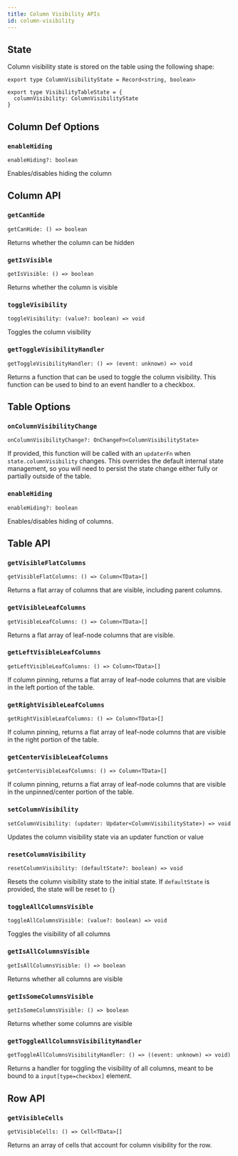 ```yaml
---
title: Column Visibility APIs
id: column-visibility
---
```


## State

Column visibility state is stored on the table using the following shape:

```tsx
export type ColumnVisibilityState = Record<string, boolean>

export type VisibilityTableState = {
  columnVisibility: ColumnVisibilityState
}
```

## Column Def Options

### `enableHiding`

```tsx
enableHiding?: boolean
```

Enables/disables hiding the column

## Column API

### `getCanHide`

```tsx
getCanHide: () => boolean
```

Returns whether the column can be hidden

### `getIsVisible`

```tsx
getIsVisible: () => boolean
```

Returns whether the column is visible

### `toggleVisibility`

```tsx
toggleVisibility: (value?: boolean) => void
```

Toggles the column visibility

### `getToggleVisibilityHandler`

```tsx
getToggleVisibilityHandler: () => (event: unknown) => void
```

Returns a function that can be used to toggle the column visibility. This function can be used to bind to an event handler to a checkbox.

## Table Options

### `onColumnVisibilityChange`

```tsx
onColumnVisibilityChange?: OnChangeFn<ColumnVisibilityState>
```

If provided, this function will be called with an `updaterFn` when `state.columnVisibility` changes. This overrides the default internal state management, so you will need to persist the state change either fully or partially outside of the table.

### `enableHiding`

```tsx
enableHiding?: boolean
```

Enables/disables hiding of columns.

## Table API

### `getVisibleFlatColumns`

```tsx
getVisibleFlatColumns: () => Column<TData>[]
```

Returns a flat array of columns that are visible, including parent columns.

### `getVisibleLeafColumns`

```tsx
getVisibleLeafColumns: () => Column<TData>[]
```

Returns a flat array of leaf-node columns that are visible.

### `getLeftVisibleLeafColumns`

```tsx
getLeftVisibleLeafColumns: () => Column<TData>[]
```

If column pinning, returns a flat array of leaf-node columns that are visible in the left portion of the table.

### `getRightVisibleLeafColumns`

```tsx
getRightVisibleLeafColumns: () => Column<TData>[]
```

If column pinning, returns a flat array of leaf-node columns that are visible in the right portion of the table.

### `getCenterVisibleLeafColumns`

```tsx
getCenterVisibleLeafColumns: () => Column<TData>[]
```

If column pinning, returns a flat array of leaf-node columns that are visible in the unpinned/center portion of the table.

### `setColumnVisibility`

```tsx
setColumnVisibility: (updater: Updater<ColumnVisibilityState>) => void
```

Updates the column visibility state via an updater function or value

### `resetColumnVisibility`

```tsx
resetColumnVisibility: (defaultState?: boolean) => void
```

Resets the column visibility state to the initial state. If `defaultState` is provided, the state will be reset to `{}`

### `toggleAllColumnsVisible`

```tsx
toggleAllColumnsVisible: (value?: boolean) => void
```

Toggles the visibility of all columns

### `getIsAllColumnsVisible`

```tsx
getIsAllColumnsVisible: () => boolean
```

Returns whether all columns are visible

### `getIsSomeColumnsVisible`

```tsx
getIsSomeColumnsVisible: () => boolean
```

Returns whether some columns are visible

### `getToggleAllColumnsVisibilityHandler`

```tsx
getToggleAllColumnsVisibilityHandler: () => ((event: unknown) => void)
```

Returns a handler for toggling the visibility of all columns, meant to be bound to a `input[type=checkbox]` element.

## Row API

### `getVisibleCells`

```tsx
getVisibleCells: () => Cell<TData>[]
```

Returns an array of cells that account for column visibility for the row.